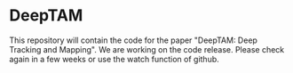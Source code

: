 # DeepTAM
This repository will contain the code for the paper "DeepTAM: Deep Tracking and Mapping". 
We are working on the code release. Please check again in a few weeks or use the watch function of github.

